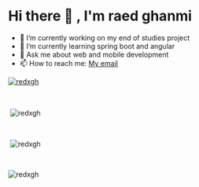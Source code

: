 <h1> Hi there 👋 , I'm raed ghanmi </h1>

- 🔭 I’m currently working on my end of studies project
- 🌱 I’m currently learning spring boot and angular
- 💬 Ask me about web and mobile development
- 📫 How to reach me: <a href="mailto:graed806@gmail.com">My email</a>
<p align="left"> <a href="https://github.com/ryo-ma/github-profile-trophy"><img src="https://github-profile-trophy.vercel.app/?username=redxgh" alt="redxgh" /></a> </p>
<br>
<p>&nbsp;<img align="center" src="https://github-readme-stats.vercel.app/api/top-langs?username=redxgh&show_icons=true&locale=en&layout=compact" alt="redxgh" /></p>
<br>
<p>&nbsp;<img align="center" src="https://github-readme-stats.vercel.app/api?username=redxgh&show_icons=true&locale=en" alt="redxgh" /></p>
<br>
<p><img align="center" src="https://github-readme-streak-stats.herokuapp.com/?user=redxgh&" alt="redxgh" /></p>
